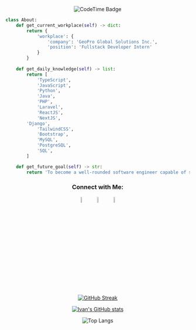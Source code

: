 <div align="center">    
	<img href="https://codetime.dev" alt="CodeTime Badge" src="https://img.shields.io/endpoint?style=social&color=222&url=https%3A%2F%2Fapi.codetime.dev%2Fshield%3Fid%3D24066%26project%3D%26in=0">
</div>
 
```python 
class About:
    def get_current_workplace(self) -> dict:
        return { 
            'workplace': { 
                'company': 'GeoPro Global Solutions Inc.',
                'position': 'Fullstack Developer Intern'
            } 
        }
 
    def get_daily_knowledge(self) -> list: 
        return [
            'TypeScript',
            'JavaScript',
            'Python',
            'Java',
            'PHP',
            'Laravel',
            'ReactJS',
            'NextJS',
	    'Django',
            'TailwindCSS',
            'Bootstrap',
            'MySQL',
            'PostgreSQL',
            'SQL',
        ]

    def get_future_goal(self) -> str:
        return 'To become a well-rounded software engineer capable of solving real-world problems.'

```



<div align="center">
	
  <h3>Connect with Me:</h3>

[<img src="https://img.icons8.com/fluent/48/000000/facebook-new.png" width="6.5%%"/>](https://www.facebook.com/profile.php?id=100007615364945)  &nbsp; [<img src="https://img.icons8.com/fluent/48/000000/instagram-new.png" width="6.5%"/>](https://www.instagram.com/jhn.ivn/)  &nbsp; <a href="mailto:magtoto599@gmail.com"> <img src="https://img.icons8.com/fluent/48/000000/gmail.png" width="6.5%"/>


[![GitHub Streak](https://streak-stats.demolab.com?user=rukavain&theme=calm)](https://git.io/streak-stats)

[![Ivan's GitHub stats](https://github-readme-stats.vercel.app/api?username=rukavain)](https://github.com/rukavain/github-readme-stats)

![Top Langs](https://github-readme-stats.vercel.app/api/top-langs/?username=rukavain&layout=compact)
</div>
